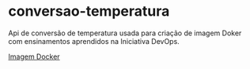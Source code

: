 # conversao-temperatura

Api de conversão de temperatura usada para criação de imagem Doker com ensinamentos aprendidos na Iniciativa DevOps.

[Imagem Docker](https://hub.docker.com/r/aleehiginoo/conversao-temperatura)
